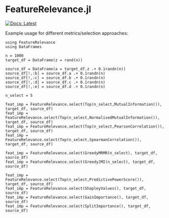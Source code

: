 # FeatureRelevance.jl

[![Docs: Latest](https://img.shields.io/badge/docs-latest-blue.svg)](http://docs.invenia.ca/invenia/research/FeatureRelevance.jl)

Example usage for different metrics/selection approaches:

```
using FeatureRelevance
using DataFrames

n = 1000
target_df = DataFrame(z = rand(n))

source_df = DataFrame(a = target_df.z .+ 0.1randn(n))
source_df[!,:b] = source_df.a .+ 0.1randn(n)
source_df[!,:c] = source_df.b .+ 0.1randn(n)
source_df[!,:d] = source_df.c .+ 0.1randn(n)
source_df[!,:e] = source_df.d .+ 0.1randn(n)

n_select = 5

feat_imp = FeatureRelevance.select(Top(n_select,MutualInformation()), target_df, source_df)
feat_imp = FeatureRelevance.select(Top(n_select,NormalisedMutualInformation()), target_df, source_df)
feat_imp = FeatureRelevance.select(Top(n_select,PearsonCorrelation()), target_df, source_df)
feat_imp = FeatureRelevance.select(Top(n_select,SpearmanCorrelation()), target_df, source_df)

feat_imp = FeatureRelevance.select(GreedyMRMR(n_select), target_df, source_df)
feat_imp = FeatureRelevance.select(GreedyJMI(n_select), target_df, source_df)

feat_imp = FeatureRelevance.select(Top(n_select,PredictivePowerScore()), target_df, source_df)
feat_imp = FeatureRelevance.select(ShapleyValues(), target_df, source_df)
feat_imp = FeatureRelevance.select(GainImportance(), target_df, source_df)
feat_imp = FeatureRelevance.select(SplitImportance(), target_df, source_df)
```
